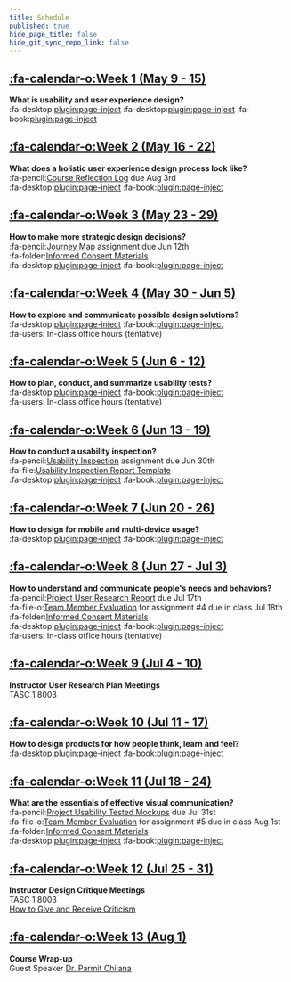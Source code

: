 ```yaml
---
title: Schedule
published: true
hide_page_title: false
hide_git_sync_repo_link: false
---
```


## [:fa-calendar-o:Week 1 (May 9 - 15)](/cmpt-363-182/home/week-01)
**What is usability and user experience design?**  
:fa-desktop:[plugin:page-inject](/cmpt-363-182/all-slides/week-01-1?template=partials/pdflinkonly)
:fa-desktop:[plugin:page-inject](/cmpt-363-182/all-slides/week-01-2?template=partials/pdflinkonly)
:fa-book:[plugin:page-inject](/cmpt-363-182/all-readings/week-01?template=partials/embedlycardlinkonly)  

## [:fa-calendar-o:Week 2 (May 16 - 22)](/cmpt-363-182/home/week-02)
**What does a holistic user experience design process look like?**  
:fa-pencil:[Course Reflection Log](https://canvas.sfu.ca/courses/38847/assignments/292822) due Aug 3rd  
:fa-desktop:[plugin:page-inject](/cmpt-363-182/all-slides/week-02?template=partials/pdflinkonly)
:fa-book:[plugin:page-inject](/cmpt-363-182/all-readings/week-02?template=partials/embedlycardlinkonly)  

## [:fa-calendar-o:Week 3 (May 23 - 29)](/cmpt-363-182/home/week-03)
**How to make more strategic design decisions?**   
:fa-pencil:[Journey Map](https://canvas.sfu.ca/courses/38847/assignments/292821) assignment due Jun 12th  
:fa-folder:[Informed Consent Materials](https://canvas.sfu.ca/courses/38847/files/folder/Handouts/Informed%20Consent)  
:fa-desktop:[plugin:page-inject](/cmpt-363-182/all-slides/week-03?template=partials/pdflinkonly)
:fa-book:[plugin:page-inject](/cmpt-363-182/all-readings/week-03?template=partials/embedlycardlinkonly)  

## [:fa-calendar-o:Week 4 (May 30 - Jun 5)](/cmpt-363-182/home/week-04)
**How to explore and communicate possible design solutions?**   
:fa-desktop:[plugin:page-inject](/cmpt-363-182/all-slides/week-04?template=partials/pdflinkonly)
:fa-book:[plugin:page-inject](/cmpt-363-182/all-readings/week-04?template=partials/embedlycardlinkonly)  
:fa-users: In-class office hours (tentative)  

## [:fa-calendar-o:Week 5 (Jun 6 - 12)](/cmpt-363-182/home/week-05)
**How to plan, conduct, and summarize usability tests?**  
:fa-desktop:[plugin:page-inject](/cmpt-363-182/all-slides/week-05?template=partials/pdflinkonly)
:fa-book:[plugin:page-inject](/cmpt-363-182/all-readings/week-05?template=partials/embedlycardlinkonly)  
:fa-users: In-class office hours (tentative)

## [:fa-calendar-o:Week 6 (Jun 13 - 19)](/cmpt-363-182/home/week-06)
**How to conduct a usability inspection?**   
:fa-pencil:[Usability Inspection](https://canvas.sfu.ca/courses/38847/assignments/292823) assignment due Jun 30th  
:fa-file:[Usability Inspection Report Template](https://canvas.sfu.ca/courses/36662/files/folder/Handouts/Usability%20Inspection%20Report%20Template)  
:fa-desktop:[plugin:page-inject](/cmpt-363-182/all-slides/week-06?template=partials/pdflinkonly)
:fa-book:[plugin:page-inject](/cmpt-363-182/all-readings/week-06?template=partials/embedlycardlinkonly)    

## [:fa-calendar-o:Week 7 (Jun 20 - 26)](/cmpt-363-182/home/week-07)
**How to design for mobile and multi-device usage?**  
:fa-desktop:[plugin:page-inject](/cmpt-363-182/all-slides/week-07?template=partials/pdflinkonly)
:fa-book:[plugin:page-inject](/cmpt-363-182/all-readings/week-07?template=partials/embedlycardlinkonly)  

## [:fa-calendar-o:Week 8 (Jun 27 - Jul 3)](/cmpt-363-182/home/week-08)
**How to understand and communicate people's needs and behaviors?**   
:fa-pencil:[Project User Research Report](https://canvas.sfu.ca/courses/38847/assignments/292825) due Jul 17th  
:fa-file-o:[Team Member Evaluation](https://canvas.sfu.ca/courses/38847/files/folder/Handouts/Team%20Member%20Evaluations) for  assignment #4 due in class Jul 18th  
:fa-folder:[Informed Consent Materials](https://canvas.sfu.ca/courses/38847/files/folder/Handouts/Informed%20Consent)  
:fa-desktop:[plugin:page-inject](/cmpt-363-182/all-slides/week-08?template=partials/pdflinkonly)
:fa-book:[plugin:page-inject](/cmpt-363-182/all-readings/week-08?template=partials/embedlycardlinkonly)  
:fa-users: In-class office hours (tentative)  

## [:fa-calendar-o:Week 9 (Jul 4 - 10)](/cmpt-363-182/home/week-09)
**Instructor User Research Plan Meetings**  
TASC 1 8003

## [:fa-calendar-o:Week 10 (Jul 11 - 17)](/cmpt-363-182/home/week-10)
**How to design products for how people think, learn and feel?**  
:fa-desktop:[plugin:page-inject](/cmpt-363-182/all-slides/week-10?template=partials/pdflinkonly)
:fa-book:[plugin:page-inject](/cmpt-363-182/all-readings/week-10?template=partials/embedlycardlinkonly)  

## [:fa-calendar-o:Week 11 (Jul 18 - 24)](/cmpt-363-182/home/week-11)
**What are the essentials of effective visual communication?**   
:fa-pencil:[Project Usability Tested Mockups](https://canvas.sfu.ca/courses/38847/assignments/292824) due Jul 31st    
:fa-file-o:[Team Member Evaluation](https://canvas.sfu.ca/courses/38847/files/folder/Handouts/Team%20Member%20Evaluations) for assignment #5 due in class Aug 1st  
:fa-folder:[Informed Consent Materials](https://canvas.sfu.ca/courses/38847/files/folder/Handouts/Informed%20Consent)  
:fa-desktop:[plugin:page-inject](/cmpt-363-182/all-slides/week-11?template=partials/pdflinkonly)
:fa-book:[plugin:page-inject](/cmpt-363-182/all-readings/week-11?template=partials/embedlycardlinkonly)  

## [:fa-calendar-o:Week 12 (Jul 25 - 31)](/cmpt-363-182/home/week-12)
**Instructor Design Critique Meetings**  
TASC 1 8003  
<i class="fa fa-book" aria-hidden="true"></i> [How to Give and Receive Criticism](http://scottberkun.com/essays/35-how-to-give-and-receive-criticism/)

## [:fa-calendar-o:Week 13 (Aug 1)](/cmpt-363-182/home/week-13)
**Course Wrap-up**  
Guest Speaker [Dr. Parmit Chilana](http://hci.cs.sfu.ca/)
